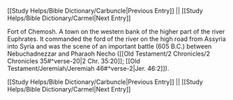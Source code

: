 [[Study Helps/Bible Dictionary/Carbuncle|Previous Entry]]  ||  [[Study Helps/Bible Dictionary/Carmel|Next Entry]]

 Fort of Chemosh. A town on the western bank of the higher part of the river Euphrates. It commanded the ford of the river on the high road from Assyria into Syria and was the scene of an important battle (605 B.C.) between Nebuchadnezzar and Pharaoh Necho ([[Old Testament/2 Chronicles/2 Chronicles 35#^verse-20|2 Chr. 35:20]]; [[Old Testament/Jeremiah/Jeremiah 46#^verse-2|Jer. 46:2]]).

[[Study Helps/Bible Dictionary/Carbuncle|Previous Entry]]  ||  [[Study Helps/Bible Dictionary/Carmel|Next Entry]]